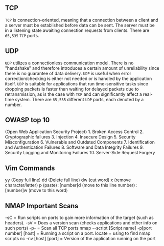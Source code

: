 <h2> TCP </h2>

`TCP` is connection-oriented, meaning that a connection between a client and a server must be established before data can be sent. The server must be in a listening state awaiting connection requests from clients.  There are `65,535` `TCP` ports.

<h2> UDP </h2>

`UDP` utilizes a connectionless communication model. There is no "handshake" and therefore introduces a certain amount of unreliability since there is no guarantee of data delivery. `UDP` is useful when error correction/checking is either not needed or is handled by the application itself. `UDP` is suitable for applications that run time-sensitive tasks since dropping packets is faster than waiting for delayed packets due to retransmission, as is the case with `TCP` and can significantly affect a real-time system. There are `65,535` different `UDP` ports, each denoted by a number.

<h2> OWASP top 10 </h2> 
(Open Web Application Security Project)
	1. Broken Access Control
	2. Cryptographic failures
	3. Injection
	4. Insecure Design
	5. Security Misconfiguration
	6. Vulnerable and Outdated Components
	7. Identification and Authentication Failures
	8. Software and Data Integrity Failures
	9. Security Logging and Monitoring Failures
	10. Server-Side Request Forgery

<h2> Vim Commands </h2>
yy (Copy full line)
dd (Delete full line)
dw (cut word)
x (remove character/letter)
p (paste)
:[number]d (move to this line number)
:[number]w (move to this word)

<h2> NMAP Important Scans </h2>
-sC = Run scripts on ports to gain more information of the target (such as headers).
-sV = Does a version scan (checks applications and other info on such ports)
-p- = Scan all TCP ports
nmap --script [Script name] -p[port number]  [host] = Running a script on a port. 
locate = using to find nmap scripts
nc -nv [host]  [port] = Version of the application running on the port
